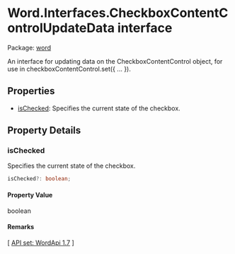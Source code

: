# Word.Interfaces.CheckboxContentControlUpdateData interface

Package: [word](/en-us/javascript/api/word)

An interface for updating data on the CheckboxContentControl object, for use in checkboxContentControl.set({ ... }).

## Properties

- [isChecked](#word-word-interfaces-checkboxcontentcontrolupdatedata-ischecked-member): Specifies the current state of the checkbox.

## Property Details

<a id="word-word-interfaces-checkboxcontentcontrolupdatedata-ischecked-member"></a>
### isChecked

Specifies the current state of the checkbox.

```typescript
isChecked?: boolean;
```

#### Property Value

boolean

#### Remarks

[ [API set: WordApi 1.7](/en-us/javascript/api/requirement-sets/word/word-api-requirement-sets) ]